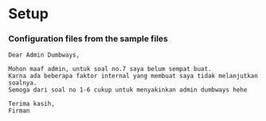 # Setup

### Configuration files from the sample files

```
Dear Admin Dumbways,

Mohon maaf admin, untuk soal no.7 saya belum sempat buat.
Karna ada beberapa faktor internal yang membuat saya tidak melanjutkan soalnya.
Semoga dari soal no 1-6 cukup untuk menyakinkan admin dumbways hehe

Terima kasih,
Firman
```
